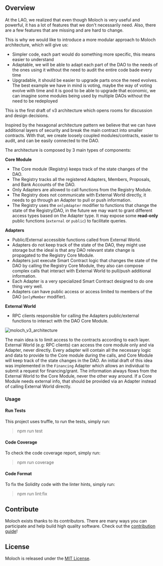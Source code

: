 ## Overview

At the LAO, we realized that even though Moloch is very useful and powerful, it has a lot of features that we don't necessarily need. Also, there are a few features that are missing and are hard to change.

This is why we would like to introduce a more modular approach to Moloch architecture, which will give us:

- Simpler code, each part would do something more specific, this means easier to understand
- Adaptable, we will be able to adapt each part of the DAO to the needs of the ones using it without the need to audit the entire code bade every time
- Upgradable, it should be easier to upgrade parts once the need evolves. The best example we have in mind is voting, maybe the way of voting evolve with time and it is good to be able to upgrade that economic, we can imagine some modules being used by multiple DAOs without the need to be redeployed

This is the first draft of v3 architecture which opens rooms for discussion and design decisions.

Inspired by the hexagonal architecture pattern we believe that we can have additional layers of security and break the main contract into smaller contracts. With that, we create loosely coupled modules/contracts, easier to audit, and can be easily connected to the DAO.

The architecture is composed by 3 main types of components:

**Core Module**
- The Core module (Registry) keeps track of the state changes of the DAO.
- The Registry tracks all the registered Adapters, Members, Proposals, and Bank Accounts of the DAO.
- Only Adapters are allowed to call functions from the Registry Module.
- The Registry does not communicate with External World directly, it needs to go through an Adapter to pull or push information.
- The Registry uses the `onlyAdapter` modifier to functions that change the state of the Registry/DAO, in the future we may want to grant different access types based on the Adapter type. It may expose some **read-only** public functions (`external` or `public`) to facilitate queries.

**Adapters**
- Public/External accessible functions called from External World.
- Adapters do not keep track of the state of the DAO, they might use storage but the ideal is that any DAO relevant state change is propagated to the Registry Core Module.
- Adapters just execute Smart Contract logic that changes the state of the DAO by calling the Registry Core Module, they also can compose complex calls that interact with External World to pull/push additional information.
- Each Adapter is a very specialized Smart Contract designed to do one thing very well.
- Adapters can have public access or access limited to members of the DAO (`onlyMember` modifier).

**External World**
- RPC clients responsible for calling the Adapters public/external functions to interact with the DAO Core Module.

![moloch_v3_architecture](https://user-images.githubusercontent.com/708579/94478554-cddf5b00-01a9-11eb-9e80-cc3c55dea492.png)

The main idea is to limit access to the contracts according to each layer. External World (e.g: RPC clients) can access the core module only and via Adapter, never directly. Every adapter will contain all the necessary logic and data to provide to the Core module during the calls, and Core Module will keep track of the state changes in the DAO. An initial draft of this idea was implemented in the `Financing` Adapter which allows an individual to submit a request for financing/grant. The information always flows from the External World to the Core Module, never the other way around. If a Core Module needs external info, that should be provided via an Adapter instead of calling External World directly.


### Usage

#### Run Tests
This project uses truffle, to run the tests, simply run:
> npm run test

#### Code Coverage
To check the code coverage report, simply run:
> npm run coverage

#### Code Format
To fix the Solidity code with the linter hints, simply run:
> npm run lint:fix

## Contribute

Moloch exists thanks to its contributors. There are many ways you can participate and help build high quality software. Check out the [contribution guide](CONTRIBUTING.md)!

## License

Moloch is released under the [MIT License](LICENSE).